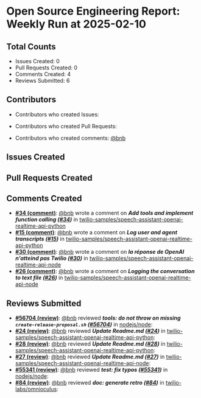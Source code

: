 # Open Source Engineering Report: Weekly Run at 2025-02-10

## Total Counts

* Issues Created: 0
* Pull Requests Created: 0
* Comments Created: 4
* Reviews Submitted: 6

## Contributors

* Contributors who created Issues: 

* Contributors who created Pull Requests: 

* Contributors who created comments: [@bnb](https://github.com/bnb)

## Issues Created



## Pull Requests Created



## Comments Created

* **[#34 (comment)](https://github.com/twilio-samples/speech-assistant-openai-realtime-api-python/pull/34#issuecomment-2593733026)**: [@bnb](https://github.com/bnb) wrote a comment on _**Add tools and implement function calling ([#34](https://github.com/twilio-samples/speech-assistant-openai-realtime-api-python/pull/34))**_ in [twilio-samples/speech-assistant-openai-realtime-api-python](https://github.com/twilio-samples/speech-assistant-openai-realtime-api-python)
* **[#15 (comment)](https://github.com/twilio-samples/speech-assistant-openai-realtime-api-python/pull/15#issuecomment-2593727228)**: [@bnb](https://github.com/bnb) wrote a comment on _**Log user and agent transcripts ([#15](https://github.com/twilio-samples/speech-assistant-openai-realtime-api-python/pull/15))**_ in [twilio-samples/speech-assistant-openai-realtime-api-python](https://github.com/twilio-samples/speech-assistant-openai-realtime-api-python)
* **[#30 (comment)](https://github.com/twilio-samples/speech-assistant-openai-realtime-api-node/issues/30#issuecomment-2593711572)**: [@bnb](https://github.com/bnb) wrote a comment on _**la réponse de OpenAI n'atteind pas Twilio ([#30](https://github.com/twilio-samples/speech-assistant-openai-realtime-api-node/issues/30))**_ in [twilio-samples/speech-assistant-openai-realtime-api-node](https://github.com/twilio-samples/speech-assistant-openai-realtime-api-node)
* **[#26 (comment)](https://github.com/twilio-samples/speech-assistant-openai-realtime-api-node/issues/26#issuecomment-2593709631)**: [@bnb](https://github.com/bnb) wrote a comment on _**Logging the conversation to text file ([#26](https://github.com/twilio-samples/speech-assistant-openai-realtime-api-node/issues/26))**_ in [twilio-samples/speech-assistant-openai-realtime-api-node](https://github.com/twilio-samples/speech-assistant-openai-realtime-api-node)

## Reviews Submitted

* **[#56704 (review)](https://github.com/nodejs/node/pull/56704#pullrequestreview-2567838324)**: [@bnb](https://github.com/bnb) reviewed _**tools: do not throw on missing `create-release-proposal.sh` ([#56704](https://github.com/nodejs/node/pull/56704))**_ in [nodejs/node](https://github.com/nodejs/node): 
* **[#24 (review)](https://github.com/twilio-samples/speech-assistant-openai-realtime-api-python/pull/24#pullrequestreview-2553672828)**: [@bnb](https://github.com/bnb) reviewed _**Update Readme.md ([#24](https://github.com/twilio-samples/speech-assistant-openai-realtime-api-python/pull/24))**_ in [twilio-samples/speech-assistant-openai-realtime-api-python](https://github.com/twilio-samples/speech-assistant-openai-realtime-api-python): 
* **[#28 (review)](https://github.com/twilio-samples/speech-assistant-openai-realtime-api-python/pull/28#pullrequestreview-2553659576)**: [@bnb](https://github.com/bnb) reviewed _**Update Readme.md ([#28](https://github.com/twilio-samples/speech-assistant-openai-realtime-api-python/pull/28))**_ in [twilio-samples/speech-assistant-openai-realtime-api-python](https://github.com/twilio-samples/speech-assistant-openai-realtime-api-python): 
* **[#27 (review)](https://github.com/twilio-samples/speech-assistant-openai-realtime-api-node/pull/27#pullrequestreview-2553633970)**: [@bnb](https://github.com/bnb) reviewed _**Update Readme.md ([#27](https://github.com/twilio-samples/speech-assistant-openai-realtime-api-node/pull/27))**_ in [twilio-samples/speech-assistant-openai-realtime-api-node](https://github.com/twilio-samples/speech-assistant-openai-realtime-api-node): 
* **[#55341 (review)](https://github.com/nodejs/node/pull/55341#pullrequestreview-2550392704)**: [@bnb](https://github.com/bnb) reviewed _**test: fix typos ([#55341](https://github.com/nodejs/node/pull/55341))**_ in [nodejs/node](https://github.com/nodejs/node): 
* **[#84 (review)](https://github.com/twilio-labs/omnioculus/pull/84#pullrequestreview-2547897128)**: [@bnb](https://github.com/bnb) reviewed _**doc: generate retro ([#84](https://github.com/twilio-labs/omnioculus/pull/84))**_ in [twilio-labs/omnioculus](https://github.com/twilio-labs/omnioculus): 